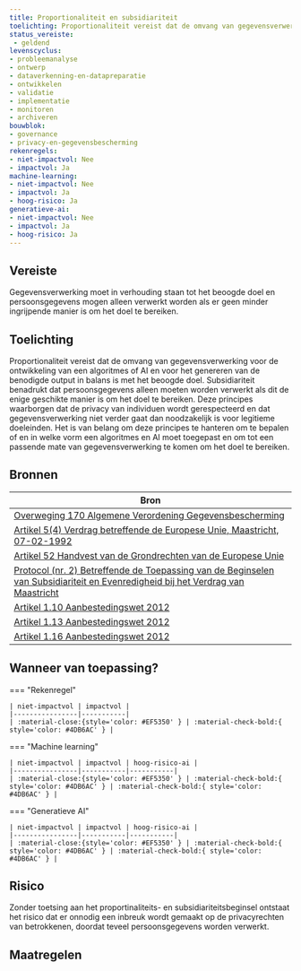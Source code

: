 ```yaml
---
title: Proportionaliteit en subsidiariteit
toelichting: Proportionaliteit vereist dat de omvang van gegevensverwerking voor de ontwikkeling van een algoritmes of AI en voor het genereren van de benodigde output in balans is met het beoogde doel. Subsidiariteit benadrukt dat persoonsgegevens alleen moeten worden verwerkt als dit de enige geschikte manier is om het doel te bereiken. Deze principes waarborgen dat de privacy van individuen wordt gerespecteerd en dat gegevensverwerking niet verder gaat dan noodzakelijk is voor legitieme doeleinden. Het is van belang om deze principes te hanteren om te bepalen of en in welke vorm een algoritmes en AI moet toegepast en om tot een passende mate van gegevensverwerking te komen om het doel te bereiken. 
status_vereiste: 
 - geldend
levenscyclus: 
- probleemanalyse
- ontwerp
- dataverkenning-en-datapreparatie
- ontwikkelen
- validatie
- implementatie
- monitoren
- archiveren
bouwblok: 
- governance
- privacy-en-gegevensbescherming
rekenregels: 
- niet-impactvol: Nee
- impactvol: Ja
machine-learning: 
- niet-impactvol: Nee
- impactvol: Ja
- hoog-risico: Ja
generatieve-ai: 
- niet-impactvol: Nee
- impactvol: Ja
- hoog-risico: Ja
---
```


<!-- tags -->

## Vereiste

Gegevensverwerking moet in verhouding staan tot het beoogde doel en persoonsgegevens mogen alleen verwerkt worden als er geen minder ingrijpende manier is om het doel te bereiken.

## Toelichting 

Proportionaliteit vereist dat de omvang van gegevensverwerking voor de ontwikkeling van een algoritmes of AI en voor het genereren van de benodigde output in balans is met het beoogde doel.
Subsidiariteit benadrukt dat persoonsgegevens alleen moeten worden verwerkt als dit de enige geschikte manier is om het doel te bereiken.
Deze principes waarborgen dat de privacy van individuen wordt gerespecteerd en dat gegevensverwerking niet verder gaat dan noodzakelijk is voor legitieme doeleinden.
Het is van belang om deze principes te hanteren om te bepalen of en in welke vorm een algoritmes en AI moet toegepast en om tot een passende mate van gegevensverwerking te komen om het doel te bereiken.

## Bronnen 

| Bron                        |
|-----------------------------|
|[Overweging 170 Algemene Verordening Gegevensbescherming](https://eur-lex.europa.eu/legal-content/NL/TXT/HTML/?uri=CELEX:32016R0679) |
|[Artikel 5(4) Verdrag betreffende de Europese Unie, Maastricht, 07-02-1992](https://wetten.overheid.nl/jci1.3:c:BWBV0001507&titeldeel=I&artikel=5&z=2013-07-01&g=2013-07-01) |
|[Artikel 52 Handvest van de Grondrechten van de Europese Unie](https://eur-lex.europa.eu/legal-content/NL/TXT/PDF/?uri=CELEX:12012P/TXT) |
|[Protocol (nr. 2) Betreffende de Toepassing van de Beginselen van Subsidiariteit en Evenredigheid bij het Verdrag van Maastricht](https://eur-lex.europa.eu/legal-content/NL/TXT/?uri=CELEX:12008M/PRO/02) |
|[Artikel 1.10 Aanbestedingswet 2012](https://wetten.overheid.nl/jci1.3:c:BWBR0032203&deel=1&hoofdstuk=1.2&afdeling=1.2.2&artikel=1.10&z=2022-03-02&g=2022-03-02) |
|[Artikel 1.13 Aanbestedingswet 2012](https://wetten.overheid.nl/jci1.3:c:BWBR0032203&deel=1&hoofdstuk=1.2&afdeling=1.2.3&artikel=1.13&z=2022-03-02&g=2022-03-02) |
|[Artikel 1.16 Aanbestedingswet 2012](https://wetten.overheid.nl/jci1.3:c:BWBR0032203&deel=1&hoofdstuk=1.2&afdeling=1.2.4&artikel=1.16&z=2022-03-02&g=2022-03-02) |

## Wanneer van toepassing? 

=== "Rekenregel"

	| niet-impactvol | impactvol | 
	|----------------|-----------| 
	| :material-close:{style='color: #EF5350' } | :material-check-bold:{ style='color: #4DB6AC' } |

=== "Machine learning"

	| niet-impactvol | impactvol | hoog-risico-ai | 
	|----------------|-----------|-----------| 
	| :material-close:{style='color: #EF5350' } | :material-check-bold:{ style='color: #4DB6AC' } | :material-check-bold:{ style='color: #4DB6AC' } |

=== "Generatieve AI"

	| niet-impactvol | impactvol | hoog-risico-ai | 
	|----------------|-----------|-----------| 
	| :material-close:{style='color: #EF5350' } | :material-check-bold:{ style='color: #4DB6AC' } | :material-check-bold:{ style='color: #4DB6AC' } |

## Risico 

Zonder toetsing aan het proportinaliteits- en subsidiariteitsbeginsel ontstaat het risico dat er onnodig een inbreuk wordt gemaakt op de privacyrechten van betrokkenen, doordat teveel persoonsgegevens worden verwerkt.

## Maatregelen 

<!-- list_maatregelen vereiste/beginsel_van_proportionaliteit_en_subsidiariteit -->
